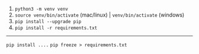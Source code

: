 1. `python3 -m venv venv`
2. `source venv/bin/activate` (mac/linux) | `venv/bin/activate` (windows)
3. `pip install --upgrade pip`
4. `pip install -r requirements.txt`

------------------------------------------------------------------------------

`pip install ....`
`pip freeze > requirements.txt`
